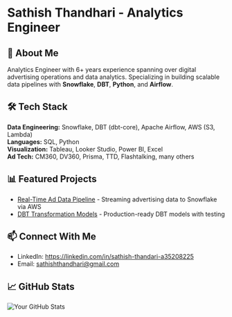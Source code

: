 # Sathish Thandhari - Analytics Engineer

## 👋 About Me
Analytics Engineer with 6+ years experience spanning over digital advertising operations and data analytics. 
Specializing in building scalable data pipelines with **Snowflake**, **DBT**, **Python**, and **Airflow**.

## 🛠️ Tech Stack
**Data Engineering:** Snowflake, DBT (dbt-core), Apache Airflow, AWS (S3, Lambda)  
**Languages:** SQL, Python  
**Visualization:** Tableau, Looker Studio, Power BI, Excel  
**Ad Tech:** CM360, DV360, Prisma, TTD, Flashtalking, many others

## 📊 Featured Projects
- [Real-Time Ad Data Pipeline](#) - Streaming advertising data to Snowflake via AWS
- [DBT Transformation Models](#) - Production-ready DBT models with testing

## 📫 Connect With Me
- LinkedIn: https://linkedin.com/in/sathish-thandari-a35208225
- Email: sathishthandhari@gmail.com

## 📈 GitHub Stats
![Your GitHub Stats](https://github-readme-stats.vercel.app/api?username=YOUR_USERNAME&show_icons=true)
